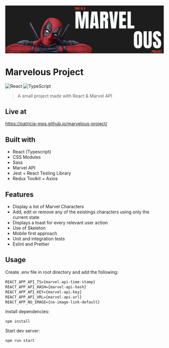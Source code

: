 [![header][header-url]][header-link]

# Marvelous Project

![React][React-image]
![TypeScript][TypeScript-image]

> A small project made with React & Marvel API

## Live at

https://patricia-mps.github.io/marvelous-project/

## Built with

- React (Typescript)
- CSS Modules
- Sass
- Marvel API
- Jest + React Testing Library
- Redux Toolkit + Axios

## Features

- Display a list of Marvel Characters
- Add, edit or remove any of the existings characters using only the current state
- Displays a toast for every relevant user action
- Use of Skeleton
- Mobile first approach
- Unit and integration tests
- Eslint and Prettier

## Usage

Create .env file in root directory and add the following:

```
REACT_APP_API_TS={marvel-api-time-stamp}
REACT_APP_API_HASH={marvel-api-hash}
REACT_APP_API_KEY={marvel-api-key}
REACT_APP_API_URL={marvel-api-url}
REACT_APP_NO_IMAGE={no-image-link-default}
```

Install dependencies:

```
npm install
```

Start dev server:

```
npm run start
```

<!-- Markdown link & img dfn's -->

[header-url]: marvelous.png
[header-link]: https://patricia-mps.github.io/marvelous-project/
[Frontend-image]: https://img.shields.io/badge/Frontend-Ionic-blue?style=for-the-badge
[React-image]: https://img.shields.io/badge/-ReactJs-61DAFB?logo=react&logoColor=white&style=for-the-badge
[TypeScript-image]: https://shields.io/badge/TypeScript-3178C6?logo=TypeScript&logoColor=FFF&style=flat-square
